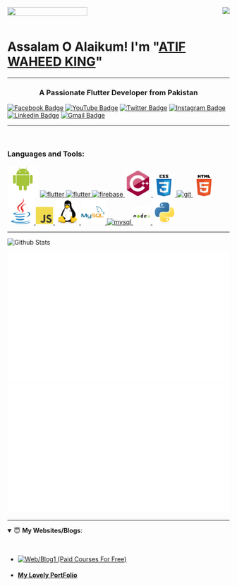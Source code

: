 

<p>
  <a href="https://lnkd.in/e9Tk5UrJ" target="_blank">
    <img src="https://4.bp.blogspot.com/-1NaetpfW0Ts/X05mquj5ECI/AAAAAAAAA5I/XJn3FukCpxY7aXTaVo1zycS9HYdsOB0DwCK4BGAYYCw/s1600/TheTechrie%2Bwhit.png" height="60%" width="60%" align="left" >
  </a>
  <a href="https://theatifwaheed.github.io/" target="_blank">
    <img src="https://theatifwaheed.github.io/assets/img/favicon.png" align="right" >
  </a>
</p>
<br><br>

## <h1>Assalam O Alaikum! I'm "[ATIF WAHEED KING](https://lnkd.in/e3UDC6MY)"</h1>
<hr>
<h3 align="center">
  A Passionate Flutter Developer from Pakistan
</h3>


[![Facebook Badge](https://img.shields.io/badge/-@theatifwaheed-1ca0f1?style=flat-square&labelColor=1ca0f1&logo=facebook&logoColor=white&link=https://facebook.com/maddhruv)](https://facebook.com/theatifwaheed)
[![YouTube Badge](https://img.shields.io/badge/-@theatifwaheed-c4302b?style=flat-square&labelColor=c4302b&logo=youtube&logoColor=white&link=https://www.youtube.com/thetechrie)](https://www.youtube.com/thetechrie) 
[![Twitter Badge](https://img.shields.io/badge/-@th3atifwaheed-1ca0f1?style=flat-square&labelColor=1ca0f1&logo=twitter&logoColor=white&link=https://twitter.com/th3atifwaheed)](https://twitter.com/th3atifwaheed) [![Instagram Badge](https://img.shields.io/badge/-@theatifwaheed-F44747?style=flat-square&labelColor=F44747&logo=instagram&logoColor=white&link=https://instagram.com/theatifwaheed)](https://instagram.com/theatifwaheed) 
[![Linkedin Badge](https://img.shields.io/badge/-@theatifwaheed-blue?style=flat-square&logo=Linkedin&logoColor=white&link=https://www.linkedin.com/in/theatifwaheed/)](https://www.linkedin.com/in/theatifwaheed/)
[![Gmail Badge](https://img.shields.io/badge/-theatifwaheed@gmail.com-c14438?style=flat-square&logo=Gmail&logoColor=white&link=mailto:theatifwaheed@gmail.com)](mailto:theatifwaheed@gmail.com)


<hr>
<br>

<h3 align="left">Languages and Tools:</h3>
  
<p align="left"> 
 <a href="https://developer.android.com" target="_blank"><img src="https://raw.githubusercontent.com/devicons/devicon/master/icons/android/android-original-wordmark.svg" alt="android" width="70" height="70"/></a> <a href="https://flutter.dev" target="_blank"> <img src="https://www.vectorlogo.zone/logos/flutterio/flutterio-icon.svg" alt="flutter" width="45" height="45"/> </a> <a href="https://dart.dev" target="_blank"> <img src="https://www.vectorlogo.zone/logos/dartlang/dartlang-icon.svg" alt="flutter" width="60" height="60"/> </a> <a href="https://firebase.google.com/" target="_blank"> <img src="https://www.vectorlogo.zone/logos/firebase/firebase-icon.svg" alt="firebase" width="40" height="40"/> </a><a href="https://www.w3schools.com/cpp/" target="_blank"> <img src="https://raw.githubusercontent.com/devicons/devicon/master/icons/cplusplus/cplusplus-original.svg" alt="cplusplus" width="60" height="60"/> </a><a href="https://www.w3schools.com/css/" target="_blank"> <img src="https://raw.githubusercontent.com/devicons/devicon/master/icons/css3/css3-original-wordmark.svg" alt="css3" width="50" height="50"/> </a> <a href="https://git-scm.com/" target="_blank"> <img src="https://www.vectorlogo.zone/logos/git-scm/git-scm-icon.svg" alt="git" width="60" height="60"/> </a> <a href="https://www.w3.org/html/" target="_blank"> <img src="https://raw.githubusercontent.com/devicons/devicon/master/icons/html5/html5-original-wordmark.svg" alt="html5" width="50" height="50"/> </a><a href="https://www.java.com" target="_blank"> <img src="https://raw.githubusercontent.com/devicons/devicon/master/icons/java/java-original.svg" alt="java" width="60" height="60"/> </a><a href="https://developer.mozilla.org/en-US/docs/Web/JavaScript" target="_blank"> <img src="https://raw.githubusercontent.com/devicons/devicon/master/icons/javascript/javascript-original.svg" alt="javascript" width="40" height="40"/> </a> <a href="https://www.linux.org/" target="_blank"> <img src="https://raw.githubusercontent.com/devicons/devicon/master/icons/linux/linux-original.svg" alt="linux" width="55" height="55"/> </a> <a href="https://www.mysql.com/" target="_blank"> <img src="https://raw.githubusercontent.com/devicons/devicon/master/icons/mysql/mysql-original-wordmark.svg" alt="mysql" width="55" height="55"/> </a>  <a href="https://www.mysql.com/" target="_blank"> <img src="https://th.bing.com/th/id/R.c8a59309a87f8a1cb545932f6d5ef00a?rik=5EdHjbQM0H%2f8zA&riu=http%3a%2f%2flofrev.net%2fwp-content%2fphotos%2f2016%2f07%2fmicrosoft_SQL_server_logo.png&ehk=kYgfqnBRhEhrui28XYy9k1nkhlhdNwU%2bPK6heNvFGRA%3d&risl=&pid=ImgRaw&r=0" alt="mysql" width="50" height="50"/> </a><a href="https://nodejs.org" target="_blank"> <img src="https://raw.githubusercontent.com/devicons/devicon/master/icons/nodejs/nodejs-original-wordmark.svg" alt="nodejs" width="40" height="40"/> </a><a href="https://www.python.org" target="_blank"> <img src="https://raw.githubusercontent.com/devicons/devicon/master/icons/python/python-original.svg" alt="python" width="55" height="55"/> </a> 
  
  <!--
  <a href="https://reactjs.org/" target="_blank"> <img src="https://raw.githubusercontent.com/devicons/devicon/master/icons/react/react-original-wordmark.svg" alt="react" width="40" height="40"/> </a> 
  
  <a href="https://reactnative.dev/" target="_blank"> <img src="https://reactnative.dev/img/header_logo.svg" alt="reactnative" width="40" height="40"/> </a> 
  
  <a href="https://spring.io/" target="_blank"> <img src="https://www.vectorlogo.zone/logos/springio/springio-icon.svg" alt="spring" width="40" height="40"/> </a> 
  
  <a href="https://vuejs.org/" target="_blank"> <img src="https://raw.githubusercontent.com/devicons/devicon/master/icons/vuejs/vuejs-original-wordmark.svg" alt="vuejs" width="40" height="40"/> </a> 
-->

<hr>

![Github Stats](https://github-readme-stats.vercel.app/api?username=theatifwaheed&bg_color=30,e96443,904e95&title_color=fff&text_color=fff)


  ![](https://raw.githubusercontent.com/theatifwaheed/github-stats-transparent/output/generated/overview.svg)
![](https://raw.githubusercontent.com/theatifwaheed/github-stats-transparent/output/generated/languages.svg)
  
  <hr>
  
<details open>
 <summary> 😇 <b>My Websites/Blogs</b>: </summary><br><br>
<ul>
  <li>
    <a target="_blank" href="https://lnkd.in/e9Tk5UrJ"><img src="https://4.bp.blogspot.com/-1NaetpfW0Ts/X05mquj5ECI/AAAAAAAAA5I/XJn3FukCpxY7aXTaVo1zycS9HYdsOB0DwCK4BGAYYCw/s1600/TheTechrie%2Bwhit.png" width="20%" height="20%" alt="Web/Blog1"> (Paid Courses For Free)</a>
  </li>
  <li><h4>
    <a target="_blank" href="https://theatifwaheed.github.io/"> My Lovely PortFolio</a></h4>
  </li>
  </ul>

</details> 



<!--
**theatifwaheed/theatifwaheed** is a ✨ _special_ ✨ repository because its `README.md` (this file) appears on your GitHub profile.
https://github.com/itgoyo
Here are some ideas to get you started:

- 🔭 I’m currently working on ...
- 🌱 I’m currently learning ...
- 👯 I’m looking to collaborate on ...
- 🤔 I’m looking for help with ...
- 💬 Ask me about ...
- 📫 How to reach me: ...
- 😄 Pronouns: ...
- ⚡ Fun fact: ...
-->
